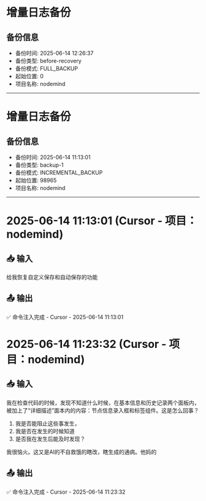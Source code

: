 # 增量日志备份
## 备份信息
- 备份时间: 2025-06-14 12:26:37
- 备份类型: before-recovery
- 备份模式: FULL_BACKUP
- 起始位置: 0
- 项目名称: nodemind

---

# 增量日志备份
## 备份信息
- 备份时间: 2025-06-14 11:13:01
- 备份类型: backup-1
- 备份模式: INCREMENTAL_BACKUP
- 起始位置: 98965
- 项目名称: nodemind

---


# 2025-06-14 11:13:01 (Cursor - 项目：nodemind)

## 📥 输入

给我恢复自定义保存和自动保存的功能

## 📤 输出

✅ 命令注入完成 - Cursor - 2025-06-14 11:13:01

# 2025-06-14 11:23:32 (Cursor - 项目：nodemind)

## 📥 输入

我在检查代码的时候，发现不知道什么时候，在基本信息和历史记录两个面板内，被加上了“详细描述”面本内的内容：节点信息录入框和标签组件。这是怎么回事？
1. 我是否能阻止这些事发生，
2. 我是否在发生的时候知道
3. 是否我在发生后能及时发现？

我很恼火。这又是AI的不自救饿的瞎改，瞎生成的通病。他妈的

## 📤 输出  

✅ 命令注入完成 - Cursor - 2025-06-14 11:23:32
